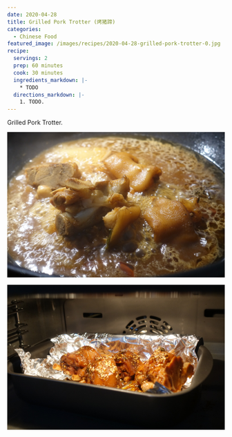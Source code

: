 ```yaml
---
date: 2020-04-28
title: Grilled Pork Trotter (烤猪蹄)
categories:
  - Chinese Food
featured_image: /images/recipes/2020-04-28-grilled-pork-trotter-0.jpg
recipe:
  servings: 2
  prep: 60 minutes
  cook: 30 minutes
  ingredients_markdown: |-
    * TODO
  directions_markdown: |-
    1. TODO.
---
```

Grilled Pork Trotter.

![pic](/images/recipes/2020-04-28-grilled-pork-trotter-1.jpg)

![pic](/images/recipes/2020-04-28-grilled-pork-trotter-2.jpg)